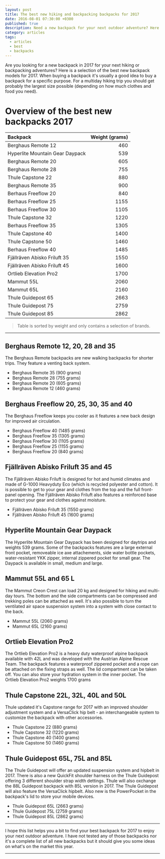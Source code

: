 ```yaml
---
layout: post
title: The best new hiking and backpacking backpacks for 2017
date: 2016-08-01 07:30:00 +0300
published: true
description: Need a new backpack for your next outdoor adventure? Here are a selection of the latest models for 2017.
category: articles
tags:
  - articles
  - best
  - backpacks
---
```


Are you looking for a new backpack in 2017 for your next hiking or backpacking adventures? Here is a selection of the best new backpack models for 2017. When buying a backpack it's usually a good idea to buy a backpack for a specific purpose. For a multiday hiking trip you should get probably the largest size possible (depending on how much clothes and food you need). 

<!--more-->

# Overview of the best new backpacks 2017

|Backpack|Weight (grams)|
|:---|---:|
| Berghaus Remote 12 | 460 |
| Hyperlite Mountain Gear Daypack| 539 |
| Berghaus Remote 20 | 605 |
| Berghaus Remote 28 | 755 |
| Thule Capstone 22 | 880 |
| Berghaus Remote 35 | 900 |
| Berhaus Freeflow 20| 840 |
| Berhaus Freeflow 25| 1155 |
| Berhaus Freeflow 30| 1105 |
| Thule Capstone 32| 1220 |
| Berhaus Freeflow 35| 1305 |
| Thule Capstone 40 | 1400 |
| Thule Capstone 50 | 1460 |
| Berhaus Freeflow 40| 1485|
| Fjällräven Abisko Friluft 35 | 1550 |
| Fjällräven Abisko Friluft 45 | 1600 |
| Ortlieb Elevation Pro2 | 1700 |
| Mammut 55L |  2060 |
| Mammut 65L | 2160  |
| Thule Guidepost 65 | 2663 |
| Thule Guidepost 75 | 2759 |
| Thule Guidepost 85| 2862 |


> Table is sorted by weight and only contains a selection of brands.

---

## Berghaus Remote 12, 20, 28 and 35
The Berghaus Remote backpacks are new walking backpacks for shorter trips. They feature a venting back system.

* Berghaus Remote 35 (900 grams)
* Berghaus Remote 28 (755 grams)
* Berghaus Remote 20 (605 grams)
* Berghaus Remote 12 (460 grams) 

## Berghaus Freeflow 20, 25, 30, 35 and 40
The Berghaus Freeflow keeps you cooler as it features a new back design for improved air circulation.

* Berghaus Freeflow 40 (1485 grams)
* Berghaus Freeflow 35 (1305 grams)
* Berghaus Freeflow 30 (1105 grams)
* Berghaus Freeflow 25 (1155 grams) 
* Berghaus Freeflow 20 (840 grams)

## Fjällräven Abisko Friluft 35 and 45
The Fjällräven Abisko Friluft is designed for hot and humid climates and made of G-1000 Heavyduty Eco (which is recycled polyester and cotton). It is possible to get to your gear and clothes from the top and the full front-panel opening. The Fjällräven Abisko Friluft also features a reinforced base to protect your gear and clothes against moisture.

* Fjällräven Abisko Friluft 35 (1550 grams)
* Fjällräven Abisko Friluft 45 (1600 grams)

## Hyperlite Mountain Gear Daypack 
The Hyperlite Mountain Gear Daypack has been designed for daytrips and weights 539 grams. Some of the backpacks features are a large external front pocket, removeable ice axe attachements, side water bottle pockets, water-resistant YKK zipper, internal zippered pocket for small gear. The Daypack is available in small, medium and large.

## Mammut 55L and 65 L
The Mammut Creon Crest can load 20 kg and designed for hiking and multi-day tours. The bottom and the side compartments can be compressed and trekking poles can be attached as well. It's also possible to turn the ventilated air space suspension system into a system with close contact to the back.

* Mammut 55L (2060 grams) 
* Mammut 65L (2160 grams)


## Ortlieb Elevation Pro2
The Ortlieb Elevation Pro2 is a heavy duty waterproof alpine backpack available with 42L and was developed with the Austrian Alpine Rescue Team. The backpack features a waterproof zippered pocket and a rope can be attached on the fixing straps as well. The lid compartment can be taken off. You can also store your hydration system in the inner pocket. The Ortlieb Elevation Pro2 weights 1700 grams

## Thule Capstone 22L, 32L, 40L and 50L 
Thule updated it's Capstone range for 2017 with an improved shoulder adjustment system and a VersaClick hip belt - an interchangeable system to customize the backpack with other accessories.

* Thule Capstone 22 (880 grams)
* Thule Capstone 32 (1220 grams)
* Thule Capstone 40 (1400 grams)
* Thule Capstone 50 (1460 grams) 

## Thule Guidepost 65L, 75L and 85L
The Thule Guidepost will offer an updated suspension system and hipbelt in 2017. There is also a new QuickFit shoulder harness on the Thule Guidepost offering 3 different shoulder strap width dettings. Thule will also oxchange the 88L Guidepost backpack with 85L version in 2017. The Thule Guidepost will also feature the VersaClick hipbelt. Also new is the PowerPocket in the backpack's lid to store your mobile devices.

* Thule Guidepost 65L (2663 grams)
* Thule Guidepost 75L (2759 grams)
* Thule Guidepost 85L (2862 grams)

---

I hope this list helps you a bit to find your best backpack for 2017 to enjoy your next outdoor adventure. I have not tested any of those backpacks nor it's a complete list of all new backpacks but it should give you some ideas on what's on the market this year.

---

<script type="text/javascript">
amzn_assoc_placement = "adunit0";
amzn_assoc_search_bar = "false";
amzn_assoc_tracking_id = "hikeve-20";
amzn_assoc_search_bar_position = "top";
amzn_assoc_ad_mode = "search";
amzn_assoc_ad_type = "smart";
amzn_assoc_marketplace = "amazon";
amzn_assoc_region = "US";
amzn_assoc_title = "Search Results from Amazon";
amzn_assoc_default_search_phrase = "hiking";
amzn_assoc_default_category = "Books";
amzn_assoc_linkid = "7922fa089d307bdc80cd95b1a56dcdf7";
</script>
<script src="//z-na.amazon-adsystem.com/widgets/onejs?MarketPlace=US"></script>
